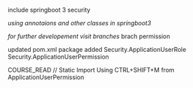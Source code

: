 include springboot 3 security

*using annotaions and other classes in springboot3*


*for further developement visit branches*
brach permission

updated pom.xml
package added 
        Security.ApplicationUserRole
        Security.ApplicationUserPermission

COURSE_READ                                // Static Import Using CTRL+SHIFT+M   from ApplicationUserPermission
